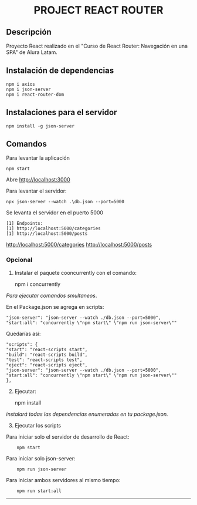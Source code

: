 # <p align="center">PROJECT REACT ROUTER</p>
## Descripción
Proyecto React realizado en el "Curso de React Router: Navegación en una SPA" de Alura Latam.
## Instalación de dependencias

    npm i axios
    npm i json-server
    npm i react-router-dom

## Instalaciones para el servidor

    npm install -g json-server

## Comandos
Para levantar la aplicación

    npm start

Abre [http://localhost:3000](http://localhost:3000)

Para levantar el servidor:

    npx json-server --watch .\db.json --port=5000

Se levanta el servidor en el puerto 5000

    [1] Endpoints:
    [1] http://localhost:5000/categories
    [1] http://localhost:5000/posts

[http://localhost:5000/categories](http://localhost:5000/categories)
[http://localhost:5000/posts](http://localhost:5000/posts)

### Opcional
1. Instalar el paquete cooncurrently con el comando:

    npm i concurrently

*Para ejecutar comandos smultaneos*.

En el Package.json se agrega en scripts:

    "json-server": "json-server --watch ./db.json --port=5000",
    "start:all": "concurrently \"npm start\" \"npm run json-server\""

Quedarías así: 

    "scripts": {
    "start": "react-scripts start",
    "build": "react-scripts build",
    "test": "react-scripts test",
    "eject": "react-scripts eject",
    "json-server": "json-server --watch ./db.json --port=5000",
    "start:all": "concurrently \"npm start\" \"npm run json-server\""
    },

2. Ejecutar:

    npm install

*instalará todas las dependencias enumeradas en tu package.json.*

3. Ejecutar los scripts

Para iniciar solo el servidor de desarrollo de React:

        npm start

Para iniciar solo json-server:

        npm run json-server

Para iniciar ambos servidores al mismo tiempo:

        npm run start:all
---
